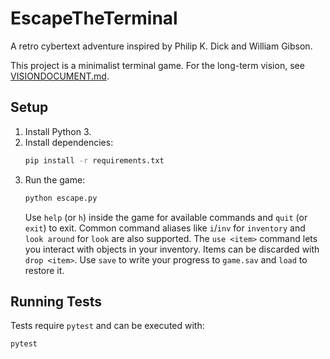 # EscapeTheTerminal
A retro cybertext adventure inspired by Philip K. Dick and William Gibson.

This project is a minimalist terminal game. For the long-term vision, see [VISIONDOCUMENT.md](VISIONDOCUMENT.md).

## Setup
1. Install Python 3.
2. Install dependencies:
   ```bash
   pip install -r requirements.txt
   ```
3. Run the game:
   ```bash
   python escape.py
   ```
   Use `help` (or `h`) inside the game for available commands and `quit` (or `exit`) to exit.
   Common command aliases like `i`/`inv` for `inventory` and `look around` for `look` are also supported.
   The `use <item>` command lets you interact with objects in your inventory.
   Items can be discarded with `drop <item>`.
   Use `save` to write your progress to `game.sav` and `load` to restore it.

## Running Tests
Tests require `pytest` and can be executed with:
```bash
pytest
```
